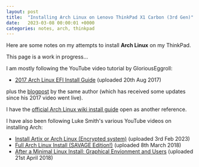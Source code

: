 ```yaml
---
layout: post
title:  "Installing Arch Linux on Lenovo ThinkPad X1 Carbon (3rd Gen)"
date:   2023-03-08 00:00:01 +0000
categories: notes, arch, thinkpad
---
```


Here are some notes on my attempts to install **Arch Linux** on my ThinkPad.

This page is a work in progress...

I am mostly following the YouTube video tutorial by GloriousEggroll: 
- [2017 Arch Linux EFI Install Guide][install-guide] (uploaded 20th Aug 2017)

plus the [blogpost][blogpost-url] by the same author (which has received some updates since his 2017 video went live). 

I have the [official Arch Linux wiki install guide][arch-wiki-install] open as another reference.

I have also been following Luke Smith's various YouTube videos on installing Arch:

- [Install Artix or Arch Linux (Encrypted system)][luke-smith-yt1] (uploaded 3rd Feb 2023)
- [Full Arch Linux Install (SAVAGE Edition!)][luke-smith-yt2] (uploaded 8th March 2018)
- [After a Minimal Linux Install: Graphical Envionment and Users][luke-smith-yt3] (uploaded 21st April 2018)

[install-guide]: https://www.youtube.com/watch?v=iF7Y8IH5A3M
[blogpost-url]: https://www.gloriouseggroll.tv/arch-linux-efi-install-guide/
[arch-wiki-install]: https://wiki.archlinux.org/title/Installation_guide
[luke-smith-yt1]: https://www.youtube.com/watch?v=dI3bGeT31Bo
[luke-smith-yt2]: https://www.youtube.com/watch?v=4PBqpX0_UOc
[luke-smith-yt3]: https://www.youtube.com/watch?v=nSHOb8YU9Gw
